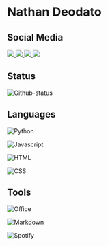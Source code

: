 # Nathan Deodato

## Social Media
<a href="https://github.com/NathanDeodato">
<img src="https://img.shields.io/badge/GitHub-100000?style=for-the-badge&logo=github&logoColor=white">
</a>

<a href="https://t.me/Deodato_Nt">
<img src="https://img.shields.io/badge/Telegram-2CA5E0?style=for-the-badge&logo=telegram&logoColor=white">
</a>

<a href="https://twitter.com/DeodatoNat">
<img src="https://img.shields.io/badge/Twitter-1DA1F2?style=for-the-badge&logo=twitter&logoColor=white">
</a>

<a href="https://www.instagram.com/deodatont/">
<img src="https://img.shields.io/badge/Instagram-E4405F?style=for-the-badge&logo=instagram&logoColor=white">
</a>

<p>

</p>

## Status
![Github-status](https://github-readme-stats.vercel.app/api?username=NathanDeodato)

## Languages

![Python](https://img.shields.io/badge/Python-3776AB?style=for-the-badge&logo=python&logoColor=white)

![Javascript](https://img.shields.io/badge/JavaScript-F7DF1E?style=for-the-badge&logo=javascript&logoColor=black)

![HTML](https://img.shields.io/badge/HTML5-E34F26?style=for-the-badge&logo=html5&logoColor=white)

![CSS](https://img.shields.io/badge/CSS3-1572B6?style=for-the-badge&logo=css3&logoColor=white)

## Tools

![Office](https://img.shields.io/badge/Microsoft_Office-D83B01?style=for-the-badge&logo=microsoft-office&logoColor=white)

![Markdown](https://img.shields.io/badge/Markdown-000000?style=for-the-badge&logo=markdown&logoColor=white)

![Spotify](https://img.shields.io/badge/Spotify-1ED760?&style=for-the-badge&logo=spotify&logoColor=white)

![]()
